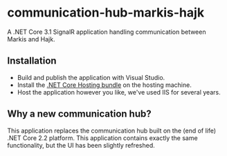 # communication-hub-markis-hajk

A .NET Core 3.1 SignalR application handling communication between Markis and Hajk.

## Installation

- Build and publish the application with Visual Studio.
- Install the [.NET Core Hosting bundle](https://dotnet.microsoft.com/download/dotnet/3.1) on the hosting machine.
- Host the application however you like, we've used IIS for several years.

## Why a new communication hub?

This application replaces the communication hub built on the (end of life) .NET Core 2.2 platform. This application contains exactly the same functionality, but the UI has been slightly refreshed.
